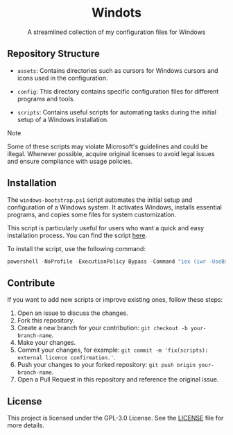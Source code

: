 <h1 align="center">Windots</h1>

<p align="center">A streamlined collection of my configuration files for Windows</p>

<!-- ![Desktop Screenshot](/assets/main-rice.webp) -->

## Repository Structure

- `assets`: Contains directories such as cursors for Windows cursors and icons used in the configuration.

- `config`: This directory contains specific configuration files for different programs and tools.

- `scripts`: Contains useful scripts for automating tasks during the initial setup of a Windows installation.

> [!NOTE]
> Some of these scripts may violate Microsoft's guidelines and could be illegal. Whenever possible, acquire original licenses to avoid legal issues and ensure compliance with usage policies.

## Installation

The `windows-bootstrap.ps1` script automates the initial setup and configuration of a Windows system. It activates Windows, installs essential programs, and copies some files for system customization.

This script is particularly useful for users who want a quick and easy installation process. You can find the script [here](scripts/windows-bootstrap.ps1).

To install the script, use the following command:

```powershell
powershell -NoProfile -ExecutionPolicy Bypass -Command "iex (iwr -UseBasicParsing 'https://raw.githubusercontent.com/druxorey/windots/refs/heads/main/scripts/windows-bootstrap.ps1')"
```

## Contribute

If you want to add new scripts or improve existing ones, follow these steps:

1. Open an issue to discuss the changes.
2. Fork this repository.
3. Create a new branch for your contribution: `git checkout -b your-branch-name`.
4. Make your changes.
5. Commit your changes, for example: `git commit -m 'fix(scripts): external licence confirmation.'`.
6. Push your changes to your forked repository: `git push origin your-branch-name`.
7. Open a Pull Request in this repository and reference the original issue.

## License

This project is licensed under the GPL-3.0 License. See the [LICENSE](LICENSE) file for more details.